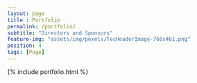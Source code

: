 ```yaml
--- 
layout: page
title : Portfolio 
permalink: /portfolio/
subtitle: "Directors and Sponsors" 
feature-img: "assets/img/pexels/TecHeaderImage-768x461.png"
position: 4
tags: [Page]
---
```


{% include portfolio.html %}
